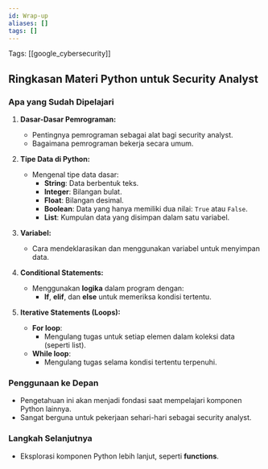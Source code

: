 ```yaml
---
id: Wrap-up
aliases: []
tags: []
---
```


Tags: [[google_cybersecurity]]

## Ringkasan Materi Python untuk Security Analyst

### Apa yang Sudah Dipelajari

1. **Dasar-Dasar Pemrograman:**

   - Pentingnya pemrograman sebagai alat bagi security analyst.
   - Bagaimana pemrograman bekerja secara umum.

2. **Tipe Data di Python:**

   - Mengenal tipe data dasar:
     - **String**: Data berbentuk teks.
     - **Integer**: Bilangan bulat.
     - **Float**: Bilangan desimal.
     - **Boolean**: Data yang hanya memiliki dua nilai: `True` atau `False`.
     - **List**: Kumpulan data yang disimpan dalam satu variabel.

3. **Variabel:**

   - Cara mendeklarasikan dan menggunakan variabel untuk menyimpan data.

4. **Conditional Statements:**

   - Menggunakan **logika** dalam program dengan:
     - **If**, **elif**, dan **else** untuk memeriksa kondisi tertentu.

5. **Iterative Statements (Loops):**
   - **For loop**:
     - Mengulang tugas untuk setiap elemen dalam koleksi data (seperti list).
   - **While loop**:
     - Mengulang tugas selama kondisi tertentu terpenuhi.

### Penggunaan ke Depan

- Pengetahuan ini akan menjadi fondasi saat mempelajari komponen Python lainnya.
- Sangat berguna untuk pekerjaan sehari-hari sebagai security analyst.

### Langkah Selanjutnya

- Eksplorasi komponen Python lebih lanjut, seperti **functions**.
